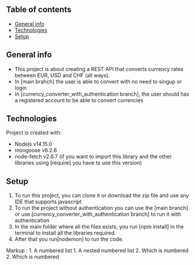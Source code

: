 ## Table of contents
* [General info](#general-info)
* [Technologies](#technologies)
* [Setup](#setup)

## General info
- This project is about creating a REST API that converts currency rates between EUR, USD and CHF (all ways).
- In [main brahch] the user is able to convert with no need to singup or login 
- In [currency_converter_with_authentication branch], the user should has a registered account to be able to convert currencies 
	
## Technologies
Project is created with:
* Nodejs v14.15.0
* mongoose v6.2.6
* node-fetch v2.6.7 (if you want to import this library and the other libraries using [require] you have to use this version)


## Setup
1.   To run this project, you can clone it or download the zip file and use any IDE that supports javascript 
2.   To run the project without authentication you can use the [main branch] or use [currency_converter_with_authentication branch] to run it with authentication 
3.   In the main folder where all the files exists, you run [npm install] in the terminal to install all the libraries required.
4.   After that you run[nodemon] to run the code.

 Markup : 1. A numbered list
              1. A nested numbered list
              2. Which is numbered
          2. Which is numbered
